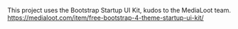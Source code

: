 
This project uses the Bootstrap Startup UI Kit, kudos to the MediaLoot team.
https://medialoot.com/item/free-bootstrap-4-theme-startup-ui-kit/